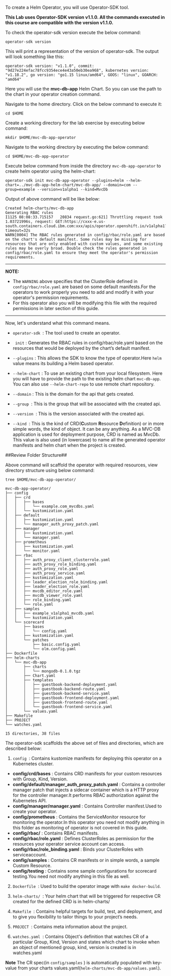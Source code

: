 To create a Helm Operator, you will use Operator-SDK tool.

**This Lab uses Operator-SDK version v1.1.0. All the commands executed in this course are compatible with the version v1.1.0.**

To check the operator-sdk version execute the below command:

```execute
operator-sdk version
```

This will print a representation of the version of operator-sdk. The output will look something like this:

```output
operator-sdk version: "v1.1.0", commit: "9d27e224efac78fcc9354ece4e43a50eb30ea968", kubernetes version: "v1.18.2", go version: "go1.15 linux/amd64", GOOS: "linux", GOARCH: "amd64"
```
Here you will use the **mvc-db-app** Helm Chart. So you can use the path to the chart in your operator creation command.

Navigate to the home directory. Click on the below command to execute it:

```execute
cd $HOME
```

Create a working directory for the lab exercise by executing below command:

```execute
mkdir $HOME/mvc-db-app-operator
```

Navigate to the working directory by executing the below command:

```execute
cd $HOME/mvc-db-app-operator
```
Execute below command from inside the directory `mvc-db-app-operator` to create helm operator using the helm-chart:

```execute
operator-sdk init mvc-db-app-operator --plugins=helm --helm-chart=../mvc-db-app-helm-chart/mvc-db-app/ --domain=com --group=example --version=v1alpha1 --kind=MvcDb
```

Output of above command will be like below:

```
Created helm-charts/mvc-db-app
Generating RBAC rules
I1125 08:08:33.715157   20834 request.go:621] Throttling request took 1.03721996s, request: GET:https://cxxx-e.us-south.containers.cloud.ibm.com:xxx/apis/operator.openshift.io/v1alpha1?timeout=32s
WARN[0004] The RBAC rules generated in config/rbac/role.yaml are based on the chart's default manifest. Some rules may be missing for resources that are only enabled with custom values, and some existing rules may be overly broad. Double check the rules generated in config/rbac/role.yaml to ensure they meet the operator's permission requirements.
```
***
**NOTE:**
* The `WARNING` above specifies that the ClusterRole defined in `config/rbac/role.yaml` are based on some default manifests.For the operators to work properly you need to add and modify it with your operator's permission requirements.
* For this operator also you will be modifying this file with the required permissions in later section of this guide.
***


Now, let's understand what this command means.

* ` operator-sdk  `:  The tool used to create an operator.

* ` init` :  Generates the RBAC rules in config/rbac/role.yaml based on the resources that would be deployed by the chart’s default manifest.

* `--plugins` :  This allows the SDK to know the type of operator.Here `helm` value means its building a Helm based operator.

* `--helm-chart` : To use an existing chart from your local filesystem. Here you will have to provide the path to the existing helm chart `mvc-db-app`. You can also use `--helm-chart-repo` to use remote chart repository.

* `--domain` : This is the domain for the api that gets created. 

* `--group `: This is the group that will be associated with the created api.

* `--version `: This is the version associated with the created api.

* `--kind `: This is the kind of CRD(**C**ustom **R**esource **D**efinition) or in more simple words, the kind of object. It can be any anything. As a MVC-DB application is used for deployment purpose, CRD is named as MvcDb. This value is also used (in lowercase) to name all the generated operator manifests and helm chart when the project is created.

##Review Folder Structure##

Above command will scaffold the operator with required resources, view directory structure using below command:

```execute
tree $HOME/mvc-db-app-operator/
```

```
mvc-db-app-operator/
├── config
│   ├── crd
│   │   ├── bases
│   │   │   └── example.com_mvcdbs.yaml
│   │   └── kustomization.yaml
│   ├── default
│   │   ├── kustomization.yaml
│   │   └── manager_auth_proxy_patch.yaml
│   ├── manager
│   │   ├── kustomization.yaml
│   │   └── manager.yaml
│   ├── prometheus
│   │   ├── kustomization.yaml
│   │   └── monitor.yaml
│   ├── rbac
│   │   ├── auth_proxy_client_clusterrole.yaml
│   │   ├── auth_proxy_role_binding.yaml
│   │   ├── auth_proxy_role.yaml
│   │   ├── auth_proxy_service.yaml
│   │   ├── kustomization.yaml
│   │   ├── leader_election_role_binding.yaml
│   │   ├── leader_election_role.yaml
│   │   ├── mvcdb_editor_role.yaml
│   │   ├── mvcdb_viewer_role.yaml
│   │   ├── role_binding.yaml
│   │   └── role.yaml
│   ├── samples
│   │   ├── example_v1alpha1_mvcdb.yaml
│   │   └── kustomization.yaml
│   └── scorecard
│       ├── bases
│       │   └── config.yaml
│       ├── kustomization.yaml
│       └── patches
│           ├── basic.config.yaml
│           └── olm.config.yaml
├── Dockerfile
├── helm-charts
│   └── mvc-db-app
│       ├── charts
│       │   └── mongodb-0.1.0.tgz
│       ├── Chart.yaml
│       ├── templates
│       │   ├── guestbook-backend-deployment.yaml
│       │   ├── guestbook-backend-route.yaml
│       │   ├── guestbook-backend-service.yaml
│       │   ├── guestbook-frontend-deployment.yaml
│       │   ├── guestbook-frontend-route.yaml
│       │   └── guestbook-frontend-service.yaml
│       └── values.yaml
├── Makefile
├── PROJECT
└── watches.yaml

15 directories, 38 files
```

The operator-sdk scaffolds the above set of files and directories, which are described below:

1. `config `: Contains kustomize manifests for deploying this operator on a Kubernetes cluster.
* **config/crd/bases** : Contains CRD manifests for your custom resources with Group, Kind, Version.
* **config/default/manager_auth_proxy_patch.yaml** : Contains a controller manager patch that injects a sidecar container which is a HTTP proxy for the controller manager.It performs RBAC authorization against the Kubernetes API.
* **config/manager/manager.yaml** : Contains Controller manifest.Used to create your operator.
* **config/prometheus** : Contains the ServiceMonitor resource for monitoring the operator.In this operator you need not modify anything in this folder as monitoring of operator is not covered in this guide.
* **config/rbac/** : Contains RBAC manifests.
* **config/rbac/role.yaml** : Defines ClusterRoles as permission for the resources your operator service account can access.
* **config/rbac/role_binding.yaml** : Binds your ClusterRoles with serviceaccount.
* **config/samples** : Contains CR manifests or in simple words, a sample Custom Resource.
* **config/testing** : Contains some sample configurations for scorecard testing.You need not modify anything in this file as well.

2. `Dockerfile `: Used to build the operator image with `make docker-build`.

3. `helm-charts/ `: Your helm chart that will be triggered for respective CR created for the defined CRD is in helm-charts/ 

4. `Makefile `: Contains helpful targets for build, test, and deployment, and to give you flexibility to tailor things to your project’s needs.

5. `PROJECT `: Contains meta information about the project.

6. `watches.yaml `: Contains Object's definition that watches CR of a particular Group, Kind, Version and states which chart to invoke when an object of mentioned group, kind, version is created is in watches.yaml

**Note** The CR spec(in `config/samples` ) is automatically populated with key-value from your charts values.yaml(`helm-charts/mvc-db-app/values.yaml`).
